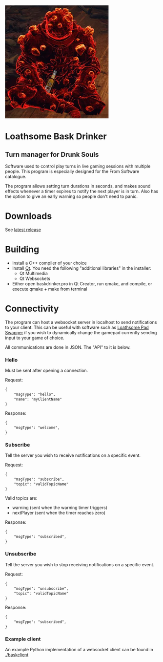 ![Loathsome Bask Drinker](./bask-drinker.png)

# Loathsome Bask Drinker
## Turn manager for Drunk Souls

Software used to control play turns in live gaming sessions with multiple people. This program is especially designed for the From Software catalogue.

The program allows setting turn durations in seconds, and makes sound effects whenever a timer expires to notify the next player is in turn. Also has the option to give an early warning so people don't need to panic.

# Downloads

See [latest release](https://github.com/SirDifferential/baskdrinker/releases)

# Building

* Install a C++ compiler of your choice
* Install [Qt](https://www.qt.io/). You need the following "additional libraries" in the installer:
	* Qt Multimedia
	* Qt Websockets
* Either open baskdrinker.pro in Qt Creator, run qmake, and compile, or execute qmake + make from terminal

# Connectivity

The program can host a websocket server in localhost to send notifications to your client. This can be useful with software such as [Loathsome Pad Swapper](https://github.com/Sonicus/loathsome-pad-swapper) if you wish to dynamically change the gamepad currently sending input to your game of choice.

All communications are done in JSON. The "API" to it is below.

### Hello

Must be sent after opening a connection.

Request:

```
{
	"msgType": "hello",
	"name": "myClientName"
}
```

Response:

```
{
	"msgType": "welcome",
}
```

### Subscribe

Tell the server you wish to receive notifications on a specific event.

Request:

```
{
	"msgType": "subscribe",
	"topic": "validTopicName"
}
```

Valid topics are:

* warning (sent when the warning timer triggers)
* nextPlayer (sent when the timer reaches zero)

Response:

```
{
	"msgType": "subscribed",
}
```

### Unsubscribe

Tell the server you wish to stop receiving notifications on a specific event.

Request:

```
{
	"msgType": "unsubscribe",
	"topic": "validTopicName"
}
```

Response:

```
{
	"msgType": "subscribed",
}
```

### Example client

An example Python implementation of a websocket client can be found in [./baskclient](./baskclient)
